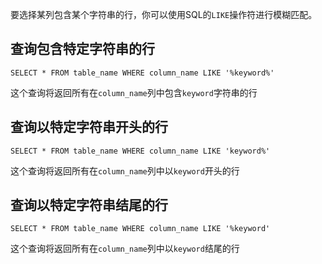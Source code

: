 要选择某列包含某个字符串的行，你可以使用SQL的`LIKE`操作符进行模糊匹配。

## 查询包含特定字符串的行
``` Sqlite
SELECT * FROM table_name WHERE column_name LIKE '%keyword%'
```

这个查询将返回所有在`column_name`列中包含`keyword`字符串的行



## 查询以特定字符串开头的行
``` Sqlite
SELECT * FROM table_name WHERE column_name LIKE 'keyword%'
```

这个查询将返回所有在`column_name`列中以`keyword`开头的行



## 查询以特定字符串结尾的行
``` Sqlite
SELECT * FROM table_name WHERE column_name LIKE '%keyword'
```

这个查询将返回所有在`column_name`列中以`keyword`结尾的行
